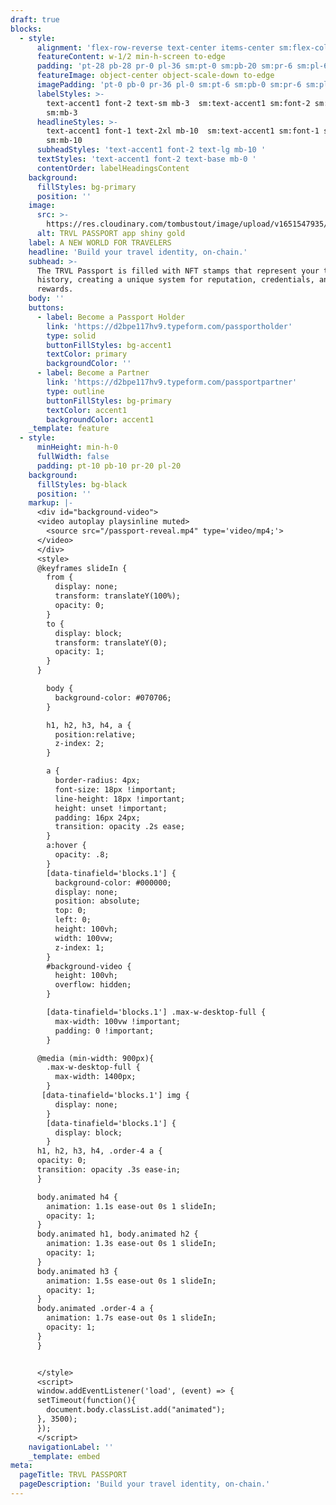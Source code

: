 ```yaml
---
draft: true
blocks:
  - style:
      alignment: 'flex-row-reverse text-center items-center sm:flex-col'
      featureContent: w-1/2 min-h-screen to-edge
      padding: 'pt-28 pb-28 pr-0 pl-36 sm:pt-0 sm:pb-20 sm:pr-6 sm:pl-6'
      featureImage: object-center object-scale-down to-edge
      imagePadding: 'pt-0 pb-0 pr-36 pl-0 sm:pt-6 sm:pb-0 sm:pr-6 sm:pl-6'
      labelStyles: >-
        text-accent1 font-2 text-sm mb-3  sm:text-accent1 sm:font-2 sm:text-xs
        sm:mb-3 
      headlineStyles: >-
        text-accent1 font-1 text-2xl mb-10  sm:text-accent1 sm:font-1 sm:text-xl
        sm:mb-10 
      subheadStyles: 'text-accent1 font-2 text-lg mb-10 '
      textStyles: 'text-accent1 font-2 text-base mb-0 '
      contentOrder: labelHeadingsContent
    background:
      fillStyles: bg-primary
      position: ''
    image:
      src: >-
        https://res.cloudinary.com/tombustout/image/upload/v1651547935/passport_img_uygam9.jpg
      alt: TRVL PASSPORT app shiny gold
    label: A NEW WORLD FOR TRAVELERS
    headline: 'Build your travel identity, on-chain.'
    subhead: >-
      The TRVL Passport is filled with NFT stamps that represent your travel
      history, creating a unique system for reputation, credentials, and
      rewards.
    body: ''
    buttons:
      - label: Become a Passport Holder
        link: 'https://d2bpe117hv9.typeform.com/passportholder'
        type: solid
        buttonFillStyles: bg-accent1
        textColor: primary
        backgroundColor: ''
      - label: Become a Partner
        link: 'https://d2bpe117hv9.typeform.com/passportpartner'
        type: outline
        buttonFillStyles: bg-primary
        textColor: accent1
        backgroundColor: accent1
    _template: feature
  - style:
      minHeight: min-h-0
      fullWidth: false
      padding: pt-10 pb-10 pr-20 pl-20
    background:
      fillStyles: bg-black
      position: ''
    markup: |-
      <div id="background-video">
      <video autoplay playsinline muted>
        <source src="/passport-reveal.mp4" type='video/mp4;'>
      </video>
      </div>
      <style>
      @keyframes slideIn {
        from {
          display: none;
          transform: translateY(100%);
          opacity: 0;
        }
        to {
          display: block;
          transform: translateY(0);
          opacity: 1;
        }
      }

        body { 
          background-color: #070706;
        }

        h1, h2, h3, h4, a {
          position:relative;
          z-index: 2;
        }

        a { 
          border-radius: 4px; 
          font-size: 18px !important; 
          line-height: 18px !important;
          height: unset !important;
          padding: 16px 24px; 
          transition: opacity .2s ease;
        }
        a:hover {
          opacity: .8;
        }
        [data-tinafield='blocks.1'] {
          background-color: #000000;
          display: none;
          position: absolute;
          top: 0;
          left: 0;
          height: 100vh;
          width: 100vw;
          z-index: 1;
        }
        #background-video {
          height: 100vh;
          overflow: hidden;
        }

        [data-tinafield='blocks.1'] .max-w-desktop-full {
          max-width: 100vw !important; 
          padding: 0 !important;
        }

      @media (min-width: 900px){
        .max-w-desktop-full {
          max-width: 1400px;
        }
       [data-tinafield='blocks.1'] img {
          display: none;
        }
        [data-tinafield='blocks.1'] {
          display: block;
        }
      h1, h2, h3, h4, .order-4 a {
      opacity: 0;
      transition: opacity .3s ease-in;
      }

      body.animated h4 {  
        animation: 1.1s ease-out 0s 1 slideIn;
        opacity: 1;
      }
      body.animated h1, body.animated h2 {  
        animation: 1.3s ease-out 0s 1 slideIn;
        opacity: 1;
      }
      body.animated h3 {  
        animation: 1.5s ease-out 0s 1 slideIn;
        opacity: 1;
      }
      body.animated .order-4 a {
        animation: 1.7s ease-out 0s 1 slideIn;
        opacity: 1;
      }
      }


      </style>
      <script>
      window.addEventListener('load', (event) => {
      setTimeout(function(){
        document.body.classList.add("animated");
      }, 3500);
      });
      </script>
    navigationLabel: ''
    _template: embed
meta:
  pageTitle: TRVL PASSPORT
  pageDescription: 'Build your travel identity, on-chain.'
---
```


